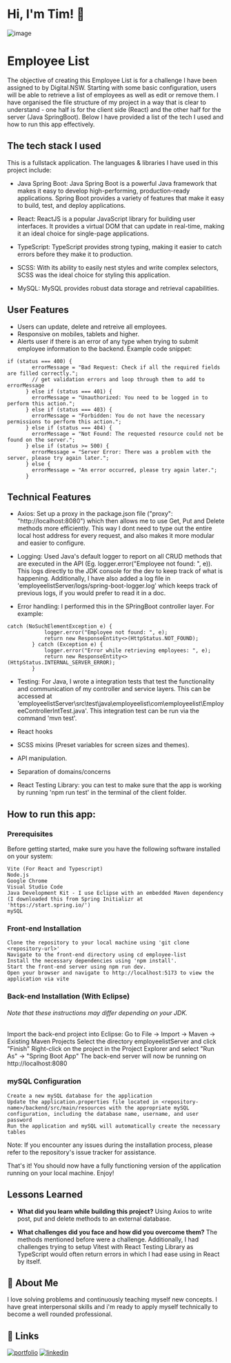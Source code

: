 # Hi, I'm Tim! 👋

![image](https://user-images.githubusercontent.com/102727510/218339179-c7af7e50-be99-44a2-8e5e-24e0d6f8590a.png)

# Employee List

The objective of creating this Employee List is for a challenge I have been assigned to by Digital.NSW. Starting with some basic configuration, users will be able to retrieve a list of employees as well as edit or remove them. I have organised the file structure of my project in a way that is clear to understand - one half is for the client side (React) and the other half for the server (Java SpringBoot). Below I have provided a list of the tech I used and how to run this app effectively.


## The tech stack I used
This is a fullstack application. The languages & libraries I have used in this project include:
- Java Spring Boot:
Java Spring Boot is a powerful Java framework that makes it easy to develop high-performing, production-ready applications. Spring Boot provides a variety of features that make it easy to build, test, and deploy applications.

- React:
ReactJS is a popular JavaScript library for building user interfaces. It provides a virtual DOM that can update in real-time, making it an ideal choice for single-page applications.

- TypeScript:
TypeScript provides strong typing, making it easier to catch errors before they make it to production. 

- SCSS:
With its ability to easily nest styles and write complex selectors, SCSS was the ideal choice for styling this application.

- MySQL:
MySQL provides robust data storage and retrieval capabilities.


## User Features

- Users can update, delete and retreive all employees.
- Responsive on mobiles, tablets and higher.
- Alerts user if there is an error of any type when trying to submit employee information to the backend. Example code snippet: 

```
if (status === 400) {
        errorMessage = "Bad Request: Check if all the required fields are filled correctly.";
        // get validation errors and loop through them to add to errorMessage
      } else if (status === 401) {
        errorMessage = "Unauthorized: You need to be logged in to perform this action.";
      } else if (status === 403) {
        errorMessage = "Forbidden: You do not have the necessary permissions to perform this action.";
      } else if (status === 404) {
        errorMessage = "Not Found: The requested resource could not be found on the server.";
      } else if (status >= 500) {
        errorMessage = "Server Error: There was a problem with the server, please try again later.";
      } else {
        errorMessage = "An error occurred, please try again later.";
      }
```

## Technical Features
- Axios:
Set up a proxy in the package.json file ("proxy": "http://localhost:8080") which then allows me to use Get, Put and Delete methods more efficiently. This way I dont need to type out the entire local host address for every request, and also makes it more modular and easier to configure.

- Logging:
 Used Java's default logger to report on all CRUD methods that are executed in the API (Eg. logger.error("Employee not found: ", e)). This logs directly to the JDK console for the dev to keep track of what is happening. Additionally, I have also added a log file in 'employeelistServer/logs/spring-boot-logger.log' which keeps track of previous logs, if you would prefer to read it in a doc.

- Error handling:
I performed this in the SPringBoot controller layer. For example: 
```
catch (NoSuchElementException e) {
            logger.error("Employee not found: ", e);
            return new ResponseEntity<>(HttpStatus.NOT_FOUND);
        } catch (Exception e) {
            logger.error("Error while retrieving employees: ", e);
            return new ResponseEntity<>(HttpStatus.INTERNAL_SERVER_ERROR);
        }
```

- Testing:
For Java, I wrote a integration tests that test the functionality and communication of my controller and service layers. This can be accessed at 'employeelistServer\src\test\java\employeelist\com\employeelist\EmployeeControllerIntTest.java'. This integration test can be run via the command 'mvn test'.

- React hooks 
- SCSS mixins (Preset variables for screen sizes and themes).
- API manipulation.
- Separation of domains/concerns
- React Testing Library:
 you can test to make sure that the app is working by running 'npm run test' in the terminal of the client folder.


## How to run this app:
### Prerequisites

Before getting started, make sure you have the following software installed on your system:

    Vite (For React and Typescript)
    Node.js
    Google Chrome
    Visual Studio Code
    Java Development Kit - I use Eclipse with an embedded Maven dependency (I downloaded this from Spring Initializr at 'https://start.spring.io/')
    mySQL

### Front-end Installation

    Clone the repository to your local machine using 'git clone <repository-url>'
    Navigate to the front-end directory using cd employee-list
    Install the necessary dependencies using 'npm install'.
    Start the front-end server using npm run dev.
    Open your browser and navigate to http://localhost:5173 to view the application via vite

### Back-end Installation (With Eclipse)
######    Note that these instructions may differ depending on your JDK.

   Import the back-end project into Eclipse:
    Go to File -> Import -> Maven -> Existing Maven Projects
    Select the directory employeelistServer and click "Finish"
    Right-click on the project in the Project Explorer and select "Run As" -> "Spring Boot App"
    The back-end server will now be running on http://localhost:8080

### mySQL Configuration

    Create a new mySQL database for the application
    Update the application.properties file located in <repository-name>/backend/src/main/resources with the appropriate mySQL configuration, including the database name, username, and user password
    Run the application and mySQL will automatically create the necessary tables

Note: If you encounter any issues during the installation process, please refer to the repository's issue tracker for assistance.

That's it! You should now have a fully functioning version of the application running on your local machine. Enjoy!


## Lessons Learned

- **What did you learn while building this project?**
Using Axios to write post, put and delete methods to an external database.

- **What challenges did you face and how did you overcome them?**
The methods mentioned before were a challenge. Additionally, I had challenges trying to setup Vitest with React Testing Library as TypeScript would often return errors in which I had ease using in React by itself.

## 🚀 About Me

I love solving problems and continuously teaching myself new concepts. I have great interpersonal skills and i'm ready to apply myself technically to become a well rounded professional.


## 🔗 Links
[![portfolio](https://img.shields.io/badge/my_portfolio-000?style=for-the-badge&logo=ko-fi&logoColor=white)](https://tim-mclennan.github.io/My-Portfolio/#)
[![linkedin](https://img.shields.io/badge/linkedin-0A66C2?style=for-the-badge&logo=linkedin&logoColor=white)](https://www.linkedin.com/in/tim-mclennan-0563341aa/)

